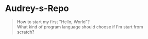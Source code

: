 # Audrey-s-Repo

> How to start my first "Hello, World"?  
> What kind of program language should choose if I'm start from scratch?
